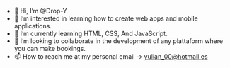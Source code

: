 - 👋 Hi, I’m @Drop-Y
- 👀 I’m interested in learning how to create web apps and mobile applications.
- 🌱 I’m currently learning HTML, CSS, And JavaScript.
- 💞️ I’m looking to collaborate in the development of any plattaform where you can make bookings.
- 📫 How to reach me at my personal email -> yulian_00@hotmail.es

<!---
Drop-Y/Drop-Y is a ✨ special ✨ repository because its `README.md` (this file) appears on your GitHub profile.
You can click the Preview link to take a look at your changes.
--->
